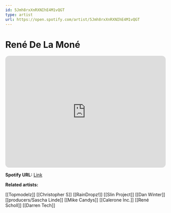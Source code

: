```yaml
---
id: 5Jmh8rxXnRXNIhE4M1vQGT
type: artist
url: https://open.spotify.com/artist/5Jmh8rxXnRXNIhE4M1vQGT
---
```

# René De La Moné

<iframe style="border-radius:12px" src="https://open.spotify.com/embed/artist/5Jmh8rxXnRXNIhE4M1vQGT" width="100%" height="352" frameBorder="0" allowfullscreen="" allow="autoplay; clipboard-write; encrypted-media; fullscreen; picture-in-picture" loading="lazy"></iframe>

**Spotify URL:** [Link](https://open.spotify.com/artist/5Jmh8rxXnRXNIhE4M1vQGT)

**Related artists:**

[[Topmodelz]]
[[Christopher S]]
[[RainDropz!]]
[[Slin Project]]
[[Dan Winter]]
[[producers/Sascha Linde]]
[[Mike Candys]]
[[Calerone Inc.]]
[[René Scholl]]
[[Darren Tech]]
